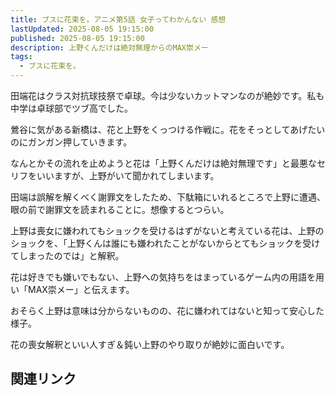 ```yaml
---
title: ブスに花束を。アニメ第5話 女子ってわかんない 感想
lastUpdated: 2025-08-05 19:15:00
published: 2025-08-05 19:15:00
description: 上野くんだけは絶対無理からのMAX崇メー
tags:
  - ブスに花束を。
---
```

田端花はクラス対抗球技祭で卓球。今は少ないカットマンなのが絶妙です。私も中学は卓球部でツブ高でした。

鶯谷に気がある新橋は、花と上野をくっつける作戦に。花をそっとしてあげたいのにガンガン押していきます。

なんとかその流れを止めようと花は「上野くんだけは絶対無理です」と最悪なセリフをいいますが、上野がいて聞かれてしまいます。

田端は誤解を解くべく謝罪文をしたため、下駄箱にいれるところで上野に遭遇、眼の前で謝罪文を読まれることに。想像するとつらい。

上野は喪女に嫌われてもショックを受けるはずがないと考えている花は、上野のショックを、「上野くんは誰にも嫌われたことがないからとてもショックを受けてしまったのでは」と解釈。

花は好きでも嫌いでもない、上野への気持ちをはまっているゲーム内の用語を用い「MAX崇メー」と伝えます。

おそらく上野は意味は分からないものの、花に嫌われてはないと知って安心した様子。

花の喪女解釈といい人すぎ＆鈍い上野のやり取りが絶妙に面白いです。


## 関連リンク
<!--@include: ../parts/busunihanatabawo-link.md-->
